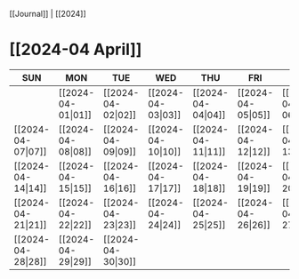 [[Journal]] | [[2024]]
# [[2024-04 April]]

| SUN | MON | TUE | WED | THU | FRI | SAT |
|  ---  |  ---  |  ---  |  ---  |  ---  |  ---  |  ---  |
|    | [[2024-04-01\|01]] | [[2024-04-02\|02]] | [[2024-04-03\|03]] | [[2024-04-04\|04]] | [[2024-04-05\|05]] | [[2024-04-06\|06]] |
| [[2024-04-07\|07]] | [[2024-04-08\|08]] | [[2024-04-09\|09]] | [[2024-04-10\|10]] | [[2024-04-11\|11]] | [[2024-04-12\|12]] | [[2024-04-13\|13]] |
| [[2024-04-14\|14]] | [[2024-04-15\|15]] | [[2024-04-16\|16]] | [[2024-04-17\|17]] | [[2024-04-18\|18]] | [[2024-04-19\|19]] | [[2024-04-20\|20]] |
| [[2024-04-21\|21]] | [[2024-04-22\|22]] | [[2024-04-23\|23]] | [[2024-04-24\|24]] | [[2024-04-25\|25]] | [[2024-04-26\|26]] | [[2024-04-27\|27]] |
| [[2024-04-28\|28]] | [[2024-04-29\|29]] | [[2024-04-30\|30]] |    |    |    |    |


